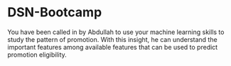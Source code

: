# DSN-Bootcamp
You have been called in by Abdullah to use your machine learning skills to study the pattern of promotion. With this insight, he can understand the important features among available features that can be used to predict promotion eligibility.
